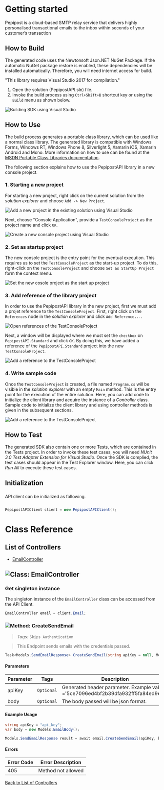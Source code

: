 # Getting started

Pepipost is a cloud-based SMTP relay service that delivers highly personalised transactional emails to the inbox within seconds of your customer’s transaction

## How to Build

The generated code uses the Newtonsoft Json.NET NuGet Package. If the automatic NuGet package restore
is enabled, these dependencies will be installed automatically. Therefore,
you will need internet access for build.

"This library requires Visual Studio 2017 for compilation."
1. Open the solution (PepipostAPI.sln) file.
2. Invoke the build process using `Ctrl+Shift+B` shortcut key or using the `Build` menu as shown below.

![Building SDK using Visual Studio](https://apidocs.io/illustration/cs?step=buildSDK&workspaceFolder=Pepipost%20API-CSharp&workspaceName=PepipostAPI&projectName=PepipostAPI.Standard)

## How to Use

The build process generates a portable class library, which can be used like a normal class library. The generated library is compatible with Windows Forms, Windows RT, Windows Phone 8,
Silverlight 5, Xamarin iOS, Xamarin Android and Mono. More information on how to use can be found at the [MSDN Portable Class Libraries documentation](http://msdn.microsoft.com/en-us/library/vstudio/gg597391%28v=vs.100%29.aspx).

The following section explains how to use the PepipostAPI library in a new console project.

### 1. Starting a new project

For starting a new project, right click on the current solution from the *solution explorer* and choose  ``` Add -> New Project ```.

![Add a new project in the existing solution using Visual Studio](https://apidocs.io/illustration/cs?step=addProject&workspaceFolder=Pepipost%20API-CSharp&workspaceName=PepipostAPI&projectName=PepipostAPI.Standard)

Next, choose "Console Application", provide a ``` TestConsoleProject ``` as the project name and click ``` OK ```.

![Create a new console project using Visual Studio](https://apidocs.io/illustration/cs?step=createProject&workspaceFolder=Pepipost%20API-CSharp&workspaceName=PepipostAPI&projectName=PepipostAPI.Standard)

### 2. Set as startup project

The new console project is the entry point for the eventual execution. This requires us to set the ``` TestConsoleProject ``` as the start-up project. To do this, right-click on the  ``` TestConsoleProject ``` and choose  ``` Set as StartUp Project ``` form the context menu.

![Set the new cosole project as the start up project](https://apidocs.io/illustration/cs?step=setStartup&workspaceFolder=Pepipost%20API-CSharp&workspaceName=PepipostAPI&projectName=PepipostAPI.Standard)

### 3. Add reference of the library project

In order to use the PepipostAPI library in the new project, first we must add a projet reference to the ``` TestConsoleProject ```. First, right click on the ``` References ``` node in the *solution explorer* and click ``` Add Reference... ```.

![Open references of the TestConsoleProject](https://apidocs.io/illustration/cs?step=addReference&workspaceFolder=Pepipost%20API-CSharp&workspaceName=PepipostAPI&projectName=PepipostAPI.Standard)

Next, a window will be displayed where we must set the ``` checkbox ``` on ``` PepipostAPI.Standard ``` and click ``` OK ```. By doing this, we have added a reference of the ```PepipostAPI.Standard``` project into the new ``` TestConsoleProject ```.

![Add a reference to the TestConsoleProject](https://apidocs.io/illustration/cs?step=createReference&workspaceFolder=Pepipost%20API-CSharp&workspaceName=PepipostAPI&projectName=PepipostAPI.Standard)

### 4. Write sample code

Once the ``` TestConsoleProject ``` is created, a file named ``` Program.cs ``` will be visible in the *solution explorer* with an empty ``` Main ``` method. This is the entry point for the execution of the entire solution.
Here, you can add code to initialize the client library and acquire the instance of a *Controller* class. Sample code to initialize the client library and using controller methods is given in the subsequent sections.

![Add a reference to the TestConsoleProject](https://apidocs.io/illustration/cs?step=addCode&workspaceFolder=Pepipost%20API-CSharp&workspaceName=PepipostAPI&projectName=PepipostAPI.Standard)

## How to Test

The generated SDK also contain one or more Tests, which are contained in the Tests project.
In order to invoke these test cases, you will need *NUnit 3.0 Test Adapter Extension for Visual Studio*.
Once the SDK is complied, the test cases should appear in the Test Explorer window.
Here, you can click *Run All* to execute these test cases.

## Initialization

### 

API client can be initialized as following.

```csharp

PepipostAPIClient client = new PepipostAPIClient();
```



# Class Reference

## <a name="list_of_controllers"></a>List of Controllers

* [EmailController](#email_controller)

## <a name="email_controller"></a>![Class: ](https://apidocs.io/img/class.png "PepipostAPI.Standard.Controllers.EmailController") EmailController

### Get singleton instance

The singleton instance of the ``` EmailController ``` class can be accessed from the API Client.

```csharp
EmailController email = client.Email;
```

### <a name="create_send_email"></a>![Method: ](https://apidocs.io/img/method.png "PepipostAPI.Standard.Controllers.EmailController.CreateSendEmail") CreateSendEmail

> *Tags:*  ``` Skips Authentication ``` 

> This Endpoint sends emails with the credentials passed.


```csharp
Task<Models.SendEmailResponse> CreateSendEmail(string apiKey = null, Models.EmailBody body = null)
```

#### Parameters

| Parameter | Tags | Description |
|-----------|------|-------------|
| apiKey |  ``` Optional ```  | Generated header parameter. Example value ='5ce7096ed4bf2b39dfa932ff5fa84ed9ed8' |
| body |  ``` Optional ```  | The body passed will be json format. |


#### Example Usage

```csharp
string apiKey = "api_key";
var body = new Models.EmailBody();

Models.SendEmailResponse result = await email.CreateSendEmail(apiKey, body);

```

#### Errors

| Error Code | Error Description |
|------------|-------------------|
| 405 | Method not allowed |


[Back to List of Controllers](#list_of_controllers)



